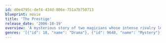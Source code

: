 ```yaml
---
id: d0e4795c-def4-434d-806e-751a7b750713
blueprint: movie
title: 'The Prestige'
release_date: '2006-10-19'
overview: 'A mysterious story of two magicians whose intense rivalry leads them on a life-long battle for supremacy -- full of obsession, deceit and jealousy with dangerous and deadly consequences.'
genres: '[{"id": 18, "name": "Drama"}, {"id": 9648, "name": "Mystery"}, {"id": 53, "name": "Thriller"}]'
---
```

